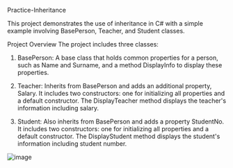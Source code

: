 Practice-Inheritance

This project demonstrates the use of inheritance in C# with a simple example involving BasePerson, Teacher, and Student classes.

Project Overview
The project includes three classes:

1. BasePerson: A base class that holds common properties for a person, such as Name and Surname, and a method DisplayInfo to display these properties.

2. Teacher: Inherits from BasePerson and adds an additional property, Salary. It includes two constructors: one for initializing all properties and a default constructor. The DisplayTeacher method displays the teacher's information including salary.

3. Student: Also inherits from BasePerson and adds a property StudentNo. It includes two constructors: one for initializing all properties and a default constructor. The DisplayStudent method displays the student's information including student number.

![image](https://github.com/user-attachments/assets/45acca18-d1eb-4a3c-9dc0-9712226260a9)
